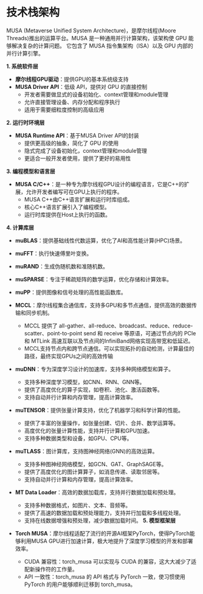 # 技术栈架构

MUSA (Metaverse Unified System Architecture)，是摩尔线程(Moore Threads)推出的运算平台。MUSA 是一种通用并行计算架构，该架构使 GPU 能够解决复杂的计算问题。 它包含了 MUSA 指令集架构（ISA）以及 GPU 内部的并行计算引擎。

**1. 系统软件层**

- **摩尔线程GPU驱动**：提供GPU的基本系统级支持
- **MUSA Driver API**：低级 API，提供对 GPU 的直接控制
  - 开发者需要做显式的设备初始化、context管理和module管理
  - 允许直接管理设备、内存分配和程序执行
  - 适用于需要细粒度控制的高级应用

**2. 运行时环境层**

- **MUSA Runtime API**：基于MUSA Driver API的封装
  - 提供更高级的抽象，简化了 GPU 的使用
  - 隐式完成了设备初始化，context管理和module管理
  - 更适合一般开发者使用，提供了更好的易用性

**3. 编程模型和语言层**

- **MUSA C/C++**：是一种专为摩尔线程GPU设计的编程语言，它是C++的扩展，允许开发者编写可在GPU上执行的程序。
  - MUSA C++由C++语言扩展和运行时库组成。
  - 核心C++语言扩展引入了编程模型。
  - 运行时库提供在Host上执行的函数。

**4. 计算库层**

- **muBLAS**：提供基础线性代数运算，优化了AI和高性能计算(HPC)场景。
- **muFFT**：执行快速傅里叶变换。
- **muRAND**：生成伪随机数和准随机数。
- **muSPARSE**：专注于稀疏矩阵的数学运算，优化存储和计算效率。
- **muPP**：提供图像和信号处理的高性能函数库。

- **MCCL**：摩尔线程集合通信库，支持多GPU和多节点通信，提供高效的数据传输和同步机制。
  - MCCL 提供了 all-gather、all-reduce、broadcast、reduce、reduce-scatter、point-to-point send 和 receive 等原语，可通过节点内的 PCIe 和 MTLink 高速互联以及节点间的InfiniBand网络实现高带宽和低延迟。
  - MCCL支持节点内和跨节点通信。可以实现拓扑的自动检测，计算最佳的路径，最终实现GPUs之间的高效传输
- **muDNN**：专为深度学习设计的加速库，支持多种网络模型和算子。
  - 支持多种深度学习模型，如CNN、RNN、GNN等。
  - 提供了高度优化的算子实现，如卷积、池化、激活函数等。
  - 支持自动并行计算和内存管理，提高计算效率。
- **muTENSOR**：提供张量计算支持，优化了机器学习和科学计算的性能。
  - 提供了丰富的张量操作，如张量创建、切片、合并、数学运算等。
  - 高度优化的张量计算性能，支持并行计算和GPU加速。
  - 支持多种数据类型和设备，如GPU、CPU等。
- **muTLASS**：图计算库，支持图神经网络(GNN)的高效运算。
  - 支持多种图神经网络模型，如GCN、GAT、GraphSAGE等。
  - 提供了高度优化的图计算算子，如消息传递、读取邻居等。
  - 支持自动并行计算和内存管理，提高计算效率。
- **MT Data Loader**：高效的数据加载库，支持并行数据加载和预处理。
  - 支持多种数据格式，如图片、文本、音频等。
  - 提供了高速的数据加载和预处理能力，支持并行加载和多线程处理。
  - 支持在线数据增强和预处理，减少数据加载时间。
**5. 模型框架层**
- **Torch MUSA**：摩尔线程适配了流行的开源AI框架PyTorch，使得PyTorch能够利用MUSA GPU进行加速计算，极大地提升了深度学习模型的开发和部署效率。
  - CUDA 兼容性：torch_musa 可以实现与 CUDA 的兼容，这大大减少了适配新操作符的工作量。
  - API 一致性：torch_musa 的 API 格式与 PyTorch 一致，使习惯使用 PyTorch 的用户能够顺利迁移到 torch_musa。
